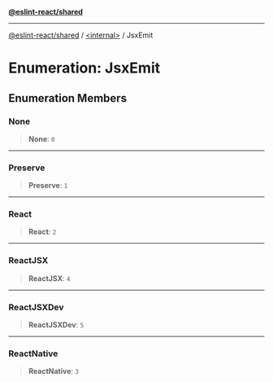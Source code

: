 [**@eslint-react/shared**](../../README.md)

***

[@eslint-react/shared](../../README.md) / [\<internal\>](../README.md) / JsxEmit

# Enumeration: JsxEmit

## Enumeration Members

### None

> **None**: `0`

***

### Preserve

> **Preserve**: `1`

***

### React

> **React**: `2`

***

### ReactJSX

> **ReactJSX**: `4`

***

### ReactJSXDev

> **ReactJSXDev**: `5`

***

### ReactNative

> **ReactNative**: `3`
